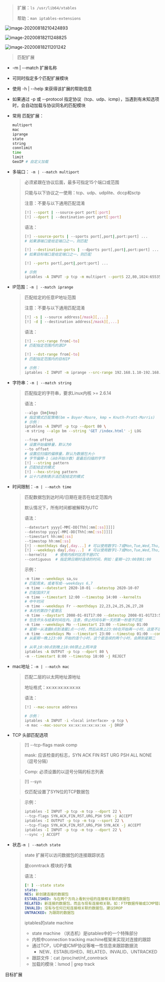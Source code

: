 > 扩展：`ls /usr/lib64/xtables`
>
> 帮助：`man iptables-extensions`

![image-20200818210424893](image-20200818210424893.png)

![image-20200818211248825](image-20200818211248825.png)

![image-20200818211201242](image-20200818211201242.png)

> 匹配扩展

- -m | --match 扩展名称

- 可同时指定多个匹配扩展模块

- 使用 -h | --help 来获得该扩展的帮助信息

- 如果通过 -p 或 --protocol 指定协议（tcp、udp、icmp），当遇到有未知选项时，会自动加载与协议同名的匹配模块

- 常用 匹配扩展：

  ```sh
  multiport
  mac
  iprange
  state
  string
  connlimit
  time
  limit
  GeoIP # 自定义加载
  ```

- 多端口： `-m | --match multiport`

  > 必须紧跟在协议后面，最多可指定15个端口或范围
  >
  > 只能与以下协议之一使用：tcp、udp、udplite、dccp和sctp
  >
  > 注意：不要与以下通用匹配混淆
  >
  > ```sh
  > [!] --sport | --source-port port[:port]
  > [!] --dport | --destination-port port[:port]
  > ```
  >
  > 语法：
  >
  > ```sh
  > [!] --source-ports | --sports port[,port|,port:port] ...
  > # 如果源端口是给定端口之一，则匹配
  > 
  > [!] --destination-ports | --dports port[,port|,port:port] ...
  > # 如果目标端口是给定端口之一，则匹配
  > 
  > [!] --ports port[,port|,port:port] ...
  > 
  > # 示例
  > iptables -A INPUT -p tcp -m multiport --portS 22,80,1024:65535 -j ACCEPT
  > ```

- IP范围：`-m | --match iprange`

  > 匹配给定的任意IP地址范围
  >
  > 注意：不要与以下通用匹配混淆
  >
  > ```sh
  > [!] -s | --source address[/mask][,...]
  > [!] -d | --destination address[/mask][,...]
  > ```
  >
  > 语法：
  >
  > ```sh
  > [!] --src-range from[-to]
  > # 匹配指定范围内的源IP
  > 
  > [!] --dst-range from[-to]
  > # 匹配指定范围内的目标IP
  > 
  > # 示例：
  > iptables -I INPUT -m iprange --src-range 192.168.1.10-192.168.1.20 -j DROP
  > ```

- 字符串：`-m | --match string`

  > 匹配指定的字符串，要求Linux内核 >= 2.6.14
  >
  > 语法：
  >
  > ```sh
  > --algo {bm|kmp}
  > # 指定模式匹配策略(bm = Boyer-Moore, kmp = Knuth-Pratt-Morris)
  > # 示例：
  > iptables -A INPUT -p tcp --dport 80 \
  > -m string --algo bm --string 'GET /index.html' -j LOG
  > 
  > --from offset
  > # 设置开始偏移量，默认为0
  > --to offset
  > # 设置应扫描的偏移量，默认为数据包大小
  > # 字节偏移-1（从0开始计数）是最后扫描的字节
  > [!] --string pattern
  > # 匹配给定的模式
  > [!] --hex-string pattern
  > # 以十六进制表示法匹配给定的模式
  > ```

- 时间限制：`-m | --match time`

  > 匹配数据包到达时间/日期在是否在给定范围内
  >
  > 默认情况下，所有时间都被解释为UTC
  >
  > 语法：
  >
  > ```sh
  > --datestart yyyy[-MM[-DD[Thh[:mm[:ss]]]]]
  > --datestop yyyy[-MM[-DD[Thh[:mm[:ss]]]]]
  > --timestart hh:mm[:ss]
  > --timestop hh:mm[:ss]
  > [!] --monthdays day[,day...] # 可以使用数字1-7或Mon,Tue,Wed,Thu,Fri,Sat,Sun
  > [!] --weekdays day[,day...]  # 可以使用数字1-7或Mon,Tue,Wed,Thu,Fri,Sat,Sun
  > --kerneltz    # 使用内核时区而不是UTC  
  > --contiguous  # 指定跨日期时连续的时间，例如：星期一23:00到01:00
  > ```
  >
  > 
  >
  > 示例：
  >
  > ```sh
  > -m time --weekdays sa,su
  > # 匹配周末，或者写成--weekdays 6,7
  > -m time --datestart 2020-10-01 --datestop 2020-10-07
  > # 匹配国庆7天
  > -m time --timestart 12:00 --timestop 14:00 --kernelts
  > # 中午时间
  > -m time --weekdays Fr --monthdays 22,23,24,25,26,27,28
  > # 本月的第四个星期五
  > -m time --daystart 2008-01-01T17:00 --datestop 2008-01-01T23:59:59
  > # 包含开头与结束时间在内。注意，停止时间与新一天的第一秒是不匹配
  > -m time --weekdays Mo --timestart 23:00 --timestop 01:00
  > # 星期一从凌晨0点到凌晨1点一小时，然后从晚上23:00在开始再一小时，这是不连续的两个小时
  > -m time --weekdays Mo --timestart 23:00 --timestop 01:00 --contiguous
  > # 从星期一晚上23:00 开始的连个小时，这个是连续的两个小时，会跨到星期二
  > ```
  >
  > ```sh
  > # 从早上8:00点到晚上18:00禁止上网冲浪
  > iptables -A OUTPUT -p tcp --dport 80 \
  > -m --timestart 8:00 --timestop 18:00 -j REJECT
  > ```
  >
  > 

- mac地址：`-m | --match mac`

  > 匹配二层的以太网地址源地址
  >
  > 地址格式：xx:xx:xx:xx:xx:xx
  >
  > 语法：
  >
  > ```sh
  > [!] --mac-source address
  > 
  > # 示例：
  > iptables -A INPUT -i <local interface> -p tcp \
  > -m mac --mac-source xx:xx:xx:xx:xx:xx -j DROP
  > ```

- TCP 头部匹配选项

  > [!] --tcp-flags mask comp
  >
  > mask: 应该检查的标志，SYN ACK FIN RST URG PSH ALL NONE（逗号分隔）
  >
  > Comp: 必须设置的以逗号分隔的标志列表

  > [!] --syn
  >
  > 仅匹配设置了SYN位的TCP数据包

  > 示例：
  >
  > ```sh
  > iptables -I INPUT -p tcp -m tcp --dport 22 \
  > --tcp-flags SYN,ACK,FIN,RST,URG,PSH SYN -j ACCEPT
  > iptables -I OUTPUT -p tcp -m tcp --sport 22 \
  > --tcp-flags SYN,ACK,FIN,RST,URG,PSH SYN,ACK -j ACCEPT
  > iptables -I INPUT -p tcp -m tcp --dport 22 \
  > --sync -j ACCEPT
  > ```

- 状态`-m | --match state`

  > state 扩展可以访问数据包的连接跟踪状态
  >
  > 是conntrack 模块的子集
  >
  > 语法：
  >
  > ```yaml
  > [! ] --state state
  > state: 
  > NES: 新创建连接的数据包
  > ESTABLISHED: 与在两个方向上看到分组的连接相关联的数据包
  > RELATED: 新连接的数据包，而且与现有连接相关联。如：FTP数据传输或ICMP错误消息
  > INVALID: 没有与任何已知连接相关联的数据包，建议DROP
  > UNTRACKED: 为跟踪的数据包
  > ```
  >
  > iptables的state machine
  >
  > - state machine （状态机）是iptables中的一个特殊部分
  > - 内核中connection tracking machine框架来实现对连接的跟踪
  > - 通过TCP，UDP或ICMP协议等唯一性信息来跟踪数据流
  >   - NEW、ESTABLISHED、RELATED、INVALID、UNTRACKED
  > - 跟踪文件：cat /proc/net/nf_conntrack
  > - 加载的模块：lsmod | grep track



目标扩展









